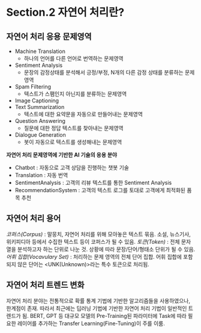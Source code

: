 # Section.2 자연어 처리란?

## 자연어 처리 응용 문제영역
- Machine Translation
  - 하나의 언어를 다른 언어로 번역하는 문제영역
- Sentiment Analysis
  - 문장의 감정상태를 분석해서 긍정/부정, N개의 다른 감정 상태를 분류하는 문제영역
- Spam Filtering
  - 텍스트가 스팸인지 아닌지를 분류하는 문제영역
- Image Captioning
- Text Summarization
  - 텍스트에 대한 요약문을 자동으로 만들어내는 문제영역
- Question Answering
  - 질문에 대한 정답 텍스트를 찾아내는 문제영역
- Dialogue Generation
  - 봇이 자동으로 텍스트를 생성해내는 문제영역

**자연어 처리 문제영역에 기반한 AI 기술의 응용 분야**
- Chatbot : 자동으로 고객 상담을 진행하는 챗봇 기술
- Translation : 자동 번역
- SentimentAnalysis : 고객의 리뷰 텍스트를 통한 Sentiment Analysis
- RecommendationSystem : 고객의 텍스트 로그를 토대로 고객에게 최적화된 품목 추천

## 자연어 처리 용어
*코퍼스(Corpus)* : 말뭉치, 자연어 처리를 위해 모아놓은 텍스트 묶음. 소설, 뉴스기사, 위키피디아 등에서 수집한 텍스트 등이 코퍼스가 될 수 있음.
*토큰(Token)* : 전체 문자열을 분석하고자 하는 단위로 나눈 것. 상황에 따라 문장/단어/형태소 단위가 될 수 있음.
*어휘 집합(Vocavulary Set)* : 처리하는 문제 영역의 전체 단어 집합. 어휘 집합에 포함되지 않은 단어는 <UNK(Unknown)>라는 특수 토큰으로 처리됨.

## 자연어 처리 트렌드 변화
자연어 처리 분야는 전통적으로 확률 통계 기법에 기반한 알고리즘들을 사용하였으나, 한계점이 존재.
따라서 최근에는 딥러닝 기법에 기반한 자연어 처리 기법이 일반적인 트렌드가 됨.
BERT, GPT 등 대규모 모델의 Pre-Training된 파라미터에 Task에 따라 필요한 레이어를 추가하는 Transfer Learning(Fine-Tuning)이 주를 이룸.